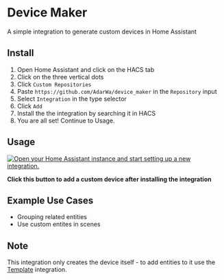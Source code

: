 # Device Maker
A simple integration to generate custom devices in Home Assistant

## Install
1. Open Home Assistant and click on the HACS tab
2. Click on the three vertical dots
3. Click `Custom Repositories`
4. Paste `https://github.com/AdarWa/device_maker` in the `Repository` input
5. Select `Integration` in the type selector
6. Click `Add`
7. Install the the integration by searching it in HACS
8. You are all set! Continue to Usage.

## Usage
[![Open your Home Assistant instance and start setting up a new integration.](https://my.home-assistant.io/badges/config_flow_start.svg)](https://my.home-assistant.io/redirect/config_flow_start/?domain=device_maker)

**Click this button to add a custom device after installing the integration**

## Example Use Cases
* Grouping related entities
* Use custom entites in scenes

## Note
This integration only creates the device itself - to add entities to it use the [Template](https://www.home-assistant.io/integrations/template/) integration.